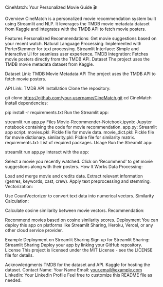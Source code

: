 
CineMatch: Your Personalized Movie Guide 🎬

Overview
CineMatch is a personalized movie recommendation system built using Streamlit and NLP. It leverages the TMDB movie metadata dataset from Kaggle and integrates with the TMDB API to fetch movie posters.

Features
Personalized Recommendations: Get movie suggestions based on your recent watch.
Natural Language Processing: Implemented with PorterStemmer for text processing.
Streamlit Interface: Simple and interactive UI for seamless user experience.
TMDB Integration: Fetches movie posters directly from the TMDB API.
Dataset
The project uses the TMDB movie metadata dataset from Kaggle.

Dataset Link: TMDB Movie Metadata
API
The project uses the TMDB API to fetch movie posters.

API Link: TMDB API
Installation
Clone the repository:

git clone https://github.com/your-username/CineMatch.git
cd CineMatch
Install dependencies:

pip install -r requirements.txt
Run the Streamlit app:

streamlit run app.py
Files
Movie-Recommender-Notebook.ipynb: Jupyter notebook containing the code for movie recommendation.
app.py: Streamlit app script.
movies.pkl: Pickle file for movie data.
movie_dict.pkl: Pickle file for movie dictionary.
similarity.pkl: Pickle file for similarity matrix.
requirements.txt: List of required packages.
Usage
Run the Streamlit app:

streamlit run app.py
Interact with the app:

Select a movie you recently watched.
Click on 'Recommend' to get movie suggestions along with their posters.
How It Works
Data Processing:

Load and merge movie and credits data.
Extract relevant information (genres, keywords, cast, crew).
Apply text preprocessing and stemming.
Vectorization:

Use CountVectorizer to convert text data into numerical vectors.
Similarity Calculation:

Calculate cosine similarity between movie vectors.
Recommendation:

Recommend movies based on cosine similarity scores.
Deployment
You can deploy this app on platforms like Streamlit Sharing, Heroku, Vercel, or any other cloud service provider.

Example Deployment on Streamlit Sharing
Sign up for Streamlit Sharing: Streamlit Sharing
Deploy your app by linking your GitHub repository.
License
This project is licensed under the MIT License - see the LICENSE file for details.

Acknowledgments
TMDB for the dataset and API.
Kaggle for hosting the dataset.
Contact
Name: Your Name
Email: your.email@example.com
LinkedIn: Your LinkedIn Profile
Feel free to customize this README file as needed.
